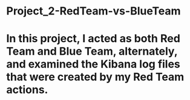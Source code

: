 # Project_2-RedTeam-vs-BlueTeam
# In this project, I acted as both Red Team and Blue Team, alternately, and examined the Kibana log files that were created by my Red Team actions.
